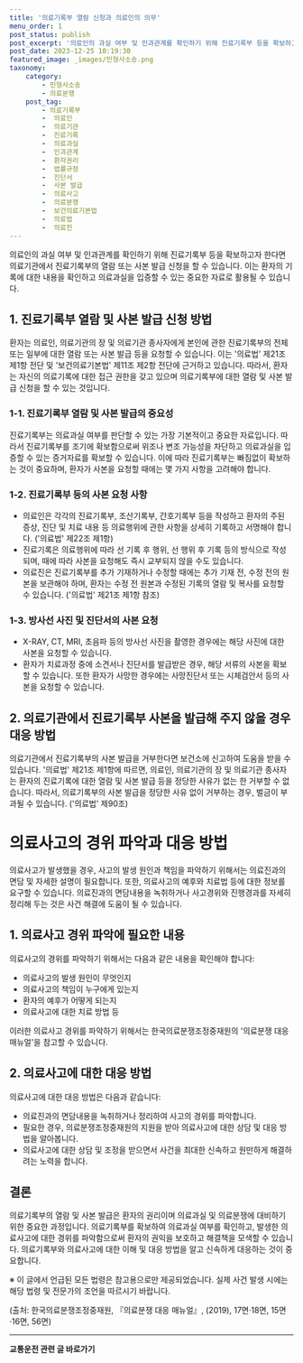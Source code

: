 ```yaml
---
title: '의료기록부 열람 신청과 의료인의 의무'
menu_order: 1
post_status: publish
post_excerpt: '의료인의 과실 여부 및 인과관계를 확인하기 위해 진료기록부 등을 확보하고자 한다면 의료기관에서 진료기록부의 열람 또는 사본 발급 신청을 할 수 있습니다. 이는 환자의 기록에 대한 내용을 확인하고 의료과실을 입증할 수 있는 중요한 자료로 활용될 수 있습니다.'
post_date: 2023-12-25 10:19:30
featured_image: _images/민형사소송.png
taxonomy:
    category:
        - 민형사소송
        - 의료분쟁
    post_tag:
        - 의료기록부
        -  의료인
        -  의료기관
        -  진료기록
        -  의료과실
        -  인과관계
        -  환자권리
        -  법률규정
        -  진단서
        -  사본 발급
        -  의료사고
        -  의료분쟁
        -  보건의료기본법
        -  의료법
        -  의료진
---
```



의료인의 과실 여부 및 인과관계를 확인하기 위해 진료기록부 등을 확보하고자 한다면 의료기관에서 진료기록부의 열람 또는 사본 발급 신청을 할 수 있습니다. 이는 환자의 기록에 대한 내용을 확인하고 의료과실을 입증할 수 있는 중요한 자료로 활용될 수 있습니다.

## 1. 진료기록부 열람 및 사본 발급 신청 방법

환자는 의료인, 의료기관의 장 및 의료기관 종사자에게 본인에 관한 진료기록부의 전체 또는 일부에 대한 열람 또는 사본 발급 등을 요청할 수 있습니다. 이는 '의료법' 제21조 제1항 전단 및 '보건의료기본법' 제11조 제2항 전단에 근거하고 있습니다. 따라서, 환자는 자신의 의료기록에 대한 접근 권한을 갖고 있으며 의료기록부에 대한 열람 및 사본 발급 신청을 할 수 있는 것입니다.

### 1-1. 진료기록부 열람 및 사본 발급의 중요성

진료기록부는 의료과실 여부를 판단할 수 있는 가장 기본적이고 중요한 자료입니다. 따라서 진료기록부를 조기에 확보함으로써 위조나 변조 가능성을 차단하고 의료과실을 입증할 수 있는 증거자료를 확보할 수 있습니다. 이에 따라 진료기록부는 빠짐없이 확보하는 것이 중요하며, 환자가 사본을 요청할 때에는 몇 가지 사항을 고려해야 합니다.

### 1-2. 진료기록부 등의 사본 요청 사항

- 의료인은 각각의 진료기록부, 조산기록부, 간호기록부 등을 작성하고 환자의 주된 증상, 진단 및 치료 내용 등 의료행위에 관한 사항을 상세히 기록하고 서명해야 합니다. ('의료법' 제22조 제1항)
- 진료기록은 의료행위에 따라 선 기록 후 행위, 선 행위 후 기록 등의 방식으로 작성되며, 때에 따라 사본을 요청해도 즉시 교부되지 않을 수도 있습니다.
- 의료진은 진료기록부를 추가 기재하거나 수정할 때에는 추가 기재 전, 수정 전의 원본을 보관해야 하며, 환자는 수정 전 원본과 수정된 기록의 열람 및 복사를 요청할 수 있습니다. ('의료법' 제21조 제1항 참조)

### 1-3. 방사선 사진 및 진단서의 사본 요청

- X-RAY, CT, MRI, 초음파 등의 방사선 사진을 촬영한 경우에는 해당 사진에 대한 사본을 요청할 수 있습니다.
- 환자가 치료과정 중에 소견서나 진단서를 발급받은 경우, 해당 서류의 사본을 확보할 수 있습니다. 또한 환자가 사망한 경우에는 사망진단서 또는 시체검안서 등의 사본을 요청할 수 있습니다.

## 2. 의료기관에서 진료기록부 사본을 발급해 주지 않을 경우 대응 방법

의료기관에서 진료기록부의 사본 발급을 거부한다면 보건소에 신고하여 도움을 받을 수 있습니다. '의료법' 제21조 제1항에 따르면, 의료인, 의료기관의 장 및 의료기관 종사자는 환자의 진료기록에 대한 열람 및 사본 발급 등을 정당한 사유가 없는 한 거부할 수 없습니다. 따라서, 의료기록부의 사본 발급을 정당한 사유 없이 거부하는 경우, 벌금이 부과될 수 있습니다. ('의료법' 제90조)

# 의료사고의 경위 파악과 대응 방법

의료사고가 발생했을 경우, 사고의 발생 원인과 책임을 파악하기 위해서는 의료진과의 면담 및 자세한 설명이 필요합니다. 또한, 의료사고의 예후와 치료법 등에 대한 정보를 요구할 수 있습니다. 의료진과의 면담내용을 녹취하거나 사고경위와 진행경과를 자세히 정리해 두는 것은 사건 해결에 도움이 될 수 있습니다.

## 1. 의료사고 경위 파악에 필요한 내용

의료사고의 경위를 파악하기 위해서는 다음과 같은 내용을 확인해야 합니다:

- 의료사고의 발생 원인이 무엇인지
- 의료사고의 책임이 누구에게 있는지
- 환자의 예후가 어떻게 되는지
- 의료사고에 대한 치료 방법 등

이러한 의료사고 경위를 파악하기 위해서는 한국의료분쟁조정중재원의 '의료분쟁 대응 매뉴얼'을 참고할 수 있습니다.

## 2. 의료사고에 대한 대응 방법

의료사고에 대한 대응 방법은 다음과 같습니다:

- 의료진과의 면담내용을 녹취하거나 정리하여 사고의 경위를 파악합니다.
- 필요한 경우, 의료분쟁조정중재원의 지원을 받아 의료사고에 대한 상담 및 대응 방법을 알아봅니다.
- 의료사고에 대한 상담 및 조정을 받으면서 사건을 최대한 신속하고 원만하게 해결하려는 노력을 합니다. 

## 결론

의료기록부의 열람 및 사본 발급은 환자의 권리이며 의료과실 및 의료분쟁에 대비하기 위한 중요한 과정입니다. 의료기록부를 확보하여 의료과실 여부를 확인하고, 발생한 의료사고에 대한 경위를 파악함으로써 환자의 권익을 보호하고 해결책을 모색할 수 있습니다. 의료기록부와 의료사고에 대한 이해 및 대응 방법을 알고 신속하게 대응하는 것이 중요합니다.

※ 이 글에서 언급된 모든 법령은 참고용으로만 제공되었습니다. 실제 사건 발생 시에는 해당 법령 및 전문가의 조언을 따르시기 바랍니다.

(출처: 한국의료분쟁조정중재원, 『의료분쟁 대응 매뉴얼』, (2019), 17면·18면, 15면·16면, 56면)
<!-- wp:separator -->
<hr class="wp-block-separator has-alpha-channel-opacity"/>
<!-- /wp:separator -->

<!-- wp:group {"backgroundColor":"base","layout":{"type":"constrained"}} -->
<div class="wp-block-group has-base-background-color has-background"><!-- wp:paragraph {"align":"center","fontSize":"medium"} -->
<p class="has-text-align-center has-large-font-size"><strong>교통운전 관련 글 바로가기</strong></p>
<!-- /wp:paragraph -->


<!-- wp:latest-posts
{"categories":[{"id":1440,"count":19,"description":"","link":"https://uknowlaw.com/category/%ea%b5%90%ed%86%b5%ec%9a%b4%ec%a0%84/","name":"교통운전","slug":"교통운전","taxonomy":"category","parent":0,"meta":[],"_links":{"self":[{"href":"https://uknowlaw.com/wp-json/wp/v2/categories/1440"}],"collection":[{"href":"https://uknowlaw.com/wp-json/wp/v2/categories"}],"about":[{"href":"https://uknowlaw.com/wp-json/wp/v2/taxonomies/category"}],"wp:post_type":[{"href":"https://uknowlaw.com/wp-json/wp/v2/posts?categories=1440"}],"curies":[{"name":"wp","href":"https://api.w.org/{rel}","templated":true}]}}],"postsToShow":100,"excerptLength":28,"postLayout":"grid","columns":2,"featuredImageAlign":"left","featuredImageSizeSlug":"large","fontSize":"small"} /--></div>
<!-- /wp:group -->